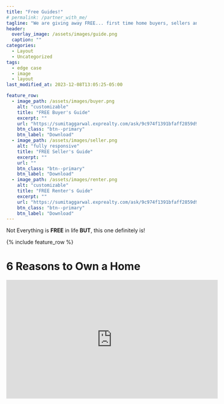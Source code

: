 ```yaml
---
title: "Free Guides!"
# permalink: /partner_with_me/
tagline: "We are giving away FREE... first time home buyers, sellers and renters guides to help you navigate your next real estate journey!"
header:
  overlay_image: /assets/images/guide.png
  caption: ""
categories:
  - Layout
  - Uncategorized
tags:
  - edge case
  - image
  - layout
last_modified_at: 2023-12-08T13:05:25-05:00

feature_row:
  - image_path: /assets/images/buyer.png
    alt: "customizable"
    title: "FREE Buyer's Guide"
    excerpt: ""
    url: "https://sumitaggarwal.exprealty.com/ask/9c974f1391bfaff2859d922d854c5c56"
    btn_class: "btn--primary"
    btn_label: "Download"
  - image_path: /assets/images/seller.png
    alt: "fully responsive"
    title: "FREE Seller's Guide"
    excerpt: ""
    url: ""
    btn_class: "btn--primary"
    btn_label: "Download"
  - image_path: /assets/images/renter.png
    alt: "customizable"
    title: "FREE Renter's Guide"
    excerpt: ""
    url: "https://sumitaggarwal.exprealty.com/ask/9c974f1391bfaff2859d922d854c5c56"
    btn_class: "btn--primary"
    btn_label: "Download"
---
```


Not Everything is **FREE** in life **BUT**, this one definitely is!

{% include feature_row %}

# 6 Reasons to Own a Home
<iframe width="560" height="315" src="https://www.youtube.com/embed/PWZaFQwzUgE?si=HRLSvgDmLT3J0VY7" title="YouTube video player" frameborder="0" allow="accelerometer; autoplay; clipboard-write; encrypted-media; gyroscope; picture-in-picture; web-share" allowfullscreen></iframe>